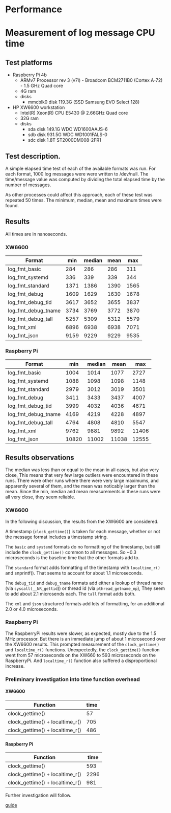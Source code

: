# Performance

# Measurement of log message CPU time

## Test platforms
- Raspberry Pi 4b
  - ARMv7 Processor rev 3 (v7l) - Broadcom BCM2711B0 (Cortex A-72) - 1.5 GHz Quad core
  - 4G ram
  - disks
    - mmcblk0   disk 119.3G (SSD Samsung EVO Select 128)
- HP XW6600 workstation
  - Intel(R) Xeon(R) CPU E5430 @ 2.66GHz Quad core
  - 32G ram
  - disks
    - sda   disk  149.1G WDC WD1600AAJS-6
    - sdb   disk  931.5G WDC WD1001FALS-0
    - sdc   disk    1.8T ST2000DM008-2FR1

## Test description.

A simple elapsed time test of each of the available formats was run. For each
format, 1000 log messages were were written to /dev/null. The time/message value
was computed by dividing the total elapsed time by the number of messages.

As other processes could affect this approach, each of these test was repeated
50 times. The minimum, median, mean and maximum times were found.

## Results

All times are in nanoseconds.

### XW6600

 Format             |  min   | median |  mean  |   max   
--------------------|--------|--------|--------|---------
log_fmt_basic       |    284 |    286 |    286 |     311 
log_fmt_systemd     |    336 |    339 |    339 |     344 
log_fmt_standard    |   1371 |   1386 |   1390 |    1565 
log_fmt_debug       |   1609 |   1629 |   1630 |    1678 
log_fmt_debug_tid   |   3617 |   3652 |   3655 |    3837 
log_fmt_debug_tname |   3734 |   3769 |   3772 |    3870 
log_fmt_debug_tall  |   5257 |   5309 |   5312 |    5579 
log_fmt_xml         |   6896 |   6938 |   6938 |    7071 
log_fmt_json        |   9159 |   9229 |   9229 |    9535 


### Raspberry Pi

 Format             |  min   | median |  mean  |   max   
--------------------|--------|--------|--------|---------
log_fmt_basic       |   1004 |   1014 |   1077 |    2727 
log_fmt_systemd     |   1088 |   1098 |   1098 |    1148 
log_fmt_standard    |   2979 |   3012 |   3019 |    3501 
log_fmt_debug       |   3411 |   3433 |   3437 |    4007 
log_fmt_debug_tid   |   3999 |   4032 |   4036 |    4671 
log_fmt_debug_tname |   4169 |   4219 |   4228 |    4897 
log_fmt_debug_tall  |   4764 |   4808 |   4810 |    5547 
log_fmt_xml         |   9762 |   9881 |   9892 |   11406 
log_fmt_json        |  10820 |  11002 |  11038 |   12555 


## Results observations

The median was less than or equal to the mean in all cases, but also very close,
This means that very few large outliers were encountered in these runs.
There were other runs where there were very large maximums, and apparently
several of them, and the mean was noticably larger than the mean. Since the min,
median and mean measurements in these runs were all very close, they seem
reliable.

### XW6600
In the following discussion, the results from the XW6600 are considered.

A timestamp (`clock_gettime()`) is taken for each message, whether or not the
message format includes a timestamp string.

The `basic` and `systemd` formats do no formatting of the timestamp, but still
include the `clock_gettime()` common to all messages. So ~0.3 microseconds is
the baseline time that the other formats add to.

The `standard` format adds formatting of the timestamp with `localtime_r()` and
snprintf(). That seems to account for about 1.1 microseconds.

The `debug_tid` and `debug_tname` formats add either a lookup of thread name
(via `syscall(__NR_gettid`)) or thread id (via `pthread_getname_np`), They seem
to add about 2.1 microsends each. The `tall` format adds both.

The `xml` and `json` structured formats add lots of formatting, for an
additional 2.0 or 4.0 microseconds.

### Raspberry Pi
The RaspberryPi results were slower, as expected, mostly due to the 1.5 MHz
processor. But there is an immediate jump of about 1 microsecond over the
XW6600 results. This prompted measurement of the `clock_gettime()` and
`localtime_r()` functions. Unexpectedly, the `clock_gettime()` function went
from 57 microseconds on the XW660 to 593 microseconds on the RaspberryPi. And
`localtime_r()` function also suffered a disproportional increase.

### Preliminary investigation into time function overhead

#### XW6600

 Function                       | time
--------------------------------|------
clock_gettime()                 | 57
clock_gettime() + localtime_r() | 705
clock_gettime() + localtime_r() | 486

#### Raspberry Pi

 Function                       | time
--------------------------------|------
clock_gettime()                 | 593
clock_gettime() + localtime_r() | 2296
clock_gettime() + localtime_r() | 981

Further investigation will follow.

[guide](./guide.md)
